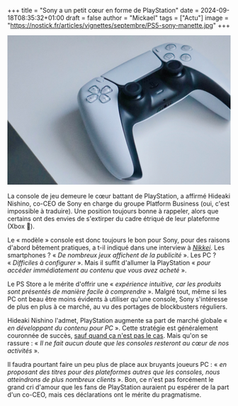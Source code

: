 +++
title = "Sony a un petit cœur en forme de PlayStation"
date = 2024-09-18T08:35:32+01:00
draft = false
author = "Mickael"
tags = ["Actu"]
image = "https://nostick.fr/articles/vignettes/septembre/PS5-sony-manette.jpg"
+++

![DualSense](PS5-sony-manette.jpg "© Dennis Cortés (Unsplash)")

La console de jeu demeure le cœur battant de PlayStation, a affirmé Hideaki Nishino, co-CEO de Sony en charge du groupe Platform Business (oui, c'est impossible à traduire). Une position toujours bonne à rappeler, alors que certains ont des envies de s'extirper du cadre étriqué de leur plateforme (Xbox 👀).

Le « modèle » console est donc toujours le bon pour Sony, pour des raisons d'abord bêtement pratiques, a t-il indiqué dans une interview à *[Nikkei](https://www.nikkei.com/article/DGXZQOUC105XT0Q4A910C2000000/)*. Les smartphones ? « *De nombreux jeux affichent de la publicité* ». Les PC ? « *Difficiles à configurer* ». Mais il suffit d'allumer la PlayStation « *pour accéder immédiatement au contenu que vous avez acheté* ».

Le PS Store a le mérite d'offrir une « *expérience intuitive, car les produits sont présentés de manière facile à comprendre* ». Malgré tout, même si les PC ont beau être moins évidents à utiliser qu'une console, Sony s'intéresse de plus en plus à ce marché, au vu des portages de blockbusters réguliers.

Hideaki Nishino l'admet, PlayStation augmente sa part de marché globale « *en développant du contenu pour PC* ». Cette stratégie est généralement couronnée de succès, [sauf quand ça n'est pas le cas](https://nostick.fr/articles/2024/septembre/0709-backlog-concord-cave-playstation/#la-grosse-info-de-la-semaine--concord-deux-petites-semaines-et-puis-sen-va). Mais qu'on se rassure : « *Il ne fait aucun doute que les consoles resteront au cœur de nos activités* ». 

Il faudra pourtant faire un peu plus de place aux bruyants joueurs PC : « *en proposant des titres pour des plateformes autres que les consoles, nous atteindrons de plus nombreux clients* ». Bon, ce n'est pas forcément le grand cri d'amour que les fans de PlayStation auraient pu espérer de la part d'un co-CEO, mais ces déclarations ont le mérite du pragmatisme.

